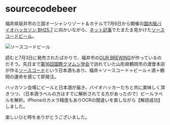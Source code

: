 # sourcecodebeer

福井県坂井市の三国オーシャンリゾート＆ホテルで7月6日から開催の[国内版バイオハッカソン BH25.7](https://github.com/dbcls/bh25.7/wiki) に向かいながら、[ネット記事](https://www.nomooo.jp/article/2025/07/04/16470.html)でたまたま見かけた[ソースコードビール](https://kurand.jp/products/sourcecodebeer)。

![ソースコードビール](https://www.nomooo.jp/imgs/p/iUiNmOhRM6W7D4hMyh6KmQ2dKJeWlZSTkpGQ/57244.jpg)

読むと7月3日に発売されたばかりで、福井市の[OUR BREWING](https://ourbrewing.com/)が作っているのだそう。先日まで[第16回国際クマムシ学会](https://tardigrada.iab.keio.ac.jp/)で訪れていた山形県鶴岡市の渡會本店が作る[ソースコード](https://kurand.jp/products/sourcecode)という日本酒もあり、福井＋ソースコード＋ビール＋酒＋鶴岡の運命を感じて即発注。

ハッカソン会場にビールと日本酒が届き、バイオハッカーたちと共に美味しく頂きつつ、（日本酒ラベルの方はすでに解析されてる方があったので）ビールラベルを解析。iPhoneのカメラ精度もありOCRの間違いを直しながら【解読成功】しました。

楽しいひと時をありがとうございました。
